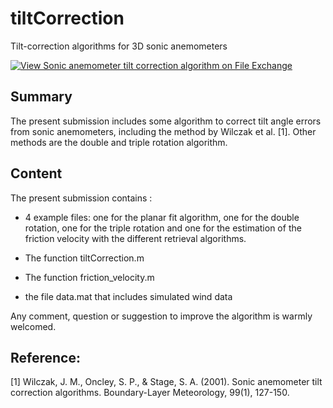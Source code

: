 # tiltCorrection
Tilt-correction algorithms for 3D sonic anemometers

[![View Sonic anemometer tilt correction algorithm on File Exchange](https://www.mathworks.com/matlabcentral/images/matlab-file-exchange.svg)](https://se.mathworks.com/matlabcentral/fileexchange/63655-sonic-anemometer-tilt-correction-algorithm)

## Summary

The present submission includes some algorithm to correct tilt angle errors from sonic anemometers, including the method by Wilczak et al. [1]. Other methods are the double and triple rotation algorithm.

## Content

The present submission contains :

- 4 example files: one for the planar fit algorithm, one for the double rotation, one for the triple rotation and one for the estimation of the friction velocity with the different retrieval algorithms.
- The function tiltCorrection.m 

- The function friction_velocity.m

- the file data.mat that includes simulated wind data


Any comment, question or suggestion to improve the algorithm is warmly welcomed.

## Reference:

[1] Wilczak, J. M., Oncley, S. P., & Stage, S. A. (2001). Sonic anemometer tilt correction algorithms. Boundary-Layer Meteorology, 99(1), 127-150.


